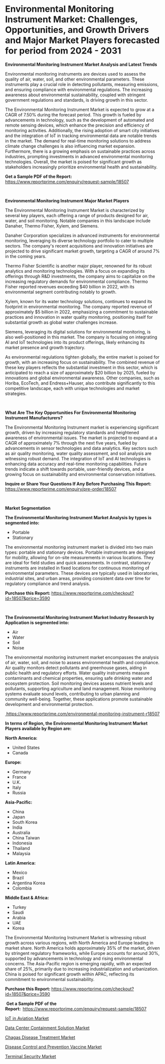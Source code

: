 <p><h1>Environmental Monitoring Instrument Market: Challenges, Opportunities, and Growth Drivers and Major Market Players forecasted for period from 2024 - 2031</h1></p><p><strong>Environmental Monitoring Instrument Market Analysis and Latest Trends</strong></p>
<p><p>Environmental monitoring instruments are devices used to assess the quality of air, water, soil, and other environmental parameters. These instruments play a crucial role in detecting pollutants, measuring emissions, and ensuring compliance with environmental regulations. The increasing awareness about environmental sustainability, coupled with stringent government regulations and standards, is driving growth in this sector.</p><p>The Environmental Monitoring Instrument Market is expected to grow at a CAGR of 7.50% during the forecast period. This growth is fueled by advancements in technology, such as the development of automated and remote sensing devices, which enhance the precision and efficiency of monitoring activities. Additionally, the rising adoption of smart city initiatives and the integration of IoT in tracking environmental data are notable trends in the market. The demand for real-time monitoring solutions to address climate change challenges is also influencing market expansion. Furthermore, there is a growing emphasis on sustainable practices across industries, prompting investments in advanced environmental monitoring technologies. Overall, the market is poised for significant growth as stakeholders increasingly prioritize environmental health and sustainability.</p></p>
<p><strong>Get a Sample PDF of the Report:&nbsp;</strong> <a href="https://www.reportprime.com/enquiry/request-sample/18507?utm_campaign=1159&utm_medium=2&utm_source=Github&utm_content=ia&utm_term=21112024&utm_id=environmental-monitoring-instrument">https://www.reportprime.com/enquiry/request-sample/18507</a></p>
<p>&nbsp;</p>
<p><strong>Environmental Monitoring Instrument Major Market Players</strong></p>
<p><p>The Environmental Monitoring Instrument Market is characterized by several key players, each offering a range of products designed for air, water, and soil monitoring. Notable companies in this landscape include Danaher, Thermo Fisher, Xylem, and Siemens.</p><p>Danaher Corporation specializes in advanced instruments for environmental monitoring, leveraging its diverse technology portfolio to cater to multiple sectors. The company's recent acquisitions and innovation initiatives are projected to drive significant market growth, targeting a CAGR of around 7% in the coming years.</p><p>Thermo Fisher Scientific is another major player, renowned for its robust analytics and monitoring technologies. With a focus on expanding its offerings through R&D investments, the company aims to capitalize on the increasing regulatory demands for environmental compliance. Thermo Fisher reported revenues exceeding $40 billion in 2022, with its environmental segment contributing notably to growth.</p><p>Xylem, known for its water technology solutions, continues to expand its footprint in environmental monitoring. The company reported revenue of approximately $5 billion in 2022, emphasizing a commitment to sustainable practices and innovation in water quality monitoring, positioning itself for substantial growth as global water challenges increase.</p><p>Siemens, leveraging its digital solutions for environmental monitoring, is also well-positioned in this market. The company is focusing on integrating AI and IoT technologies into its product offerings, likely enhancing its market presence and growth trajectory.</p><p>As environmental regulations tighten globally, the entire market is poised for growth, with an increasing focus on sustainability. The combined revenue of these key players reflects the substantial investment in this sector, which is anticipated to reach a size of approximately $20 billion by 2025, fueled by innovations and global environmental awareness. Other companies, such as Horiba, EcoTech, and Endress+Hauser, also contribute significantly to this competitive landscape, each with unique technologies and market strategies.</p></p>
<p>&nbsp;</p>
<p><strong>What Are The Key Opportunities For Environmental Monitoring Instrument Manufacturers?</strong></p>
<p><p>The Environmental Monitoring Instrument market is experiencing significant growth, driven by increasing regulatory standards and heightened awareness of environmental issues. The market is projected to expand at a CAGR of approximately 7% through the next five years, fueled by advancements in sensor technologies and data analytics. Key sectors such as air quality monitoring, water quality assessment, and soil analysis are witnessing robust demand. The integration of IoT and AI technologies is enhancing data accuracy and real-time monitoring capabilities. Future trends indicate a shift towards portable, user-friendly devices, and a growing focus on sustainability and environmental conservation initiatives.</p></p>
<p><strong>Inquire or Share Your Questions If Any Before Purchasing This Report:</strong> <a href="https://www.reportprime.com/enquiry/pre-order/18507?utm_campaign=1159&utm_medium=2&utm_source=Github&utm_content=ia&utm_term=21112024&utm_id=environmental-monitoring-instrument">https://www.reportprime.com/enquiry/pre-order/18507</a></p>
<p>&nbsp;</p>
<p><strong>Market Segmentation</strong></p>
<p><strong>The Environmental Monitoring Instrument Market Analysis by types is segmented into:</strong></p>
<p><ul><li>Portable</li><li>Stationary</li></ul></p>
<p><p>The environmental monitoring instrument market is divided into two main types: portable and stationary devices. Portable instruments are designed for mobility, allowing for on-site measurements in various locations. They are ideal for field studies and quick assessments. In contrast, stationary instruments are installed in fixed locations for continuous monitoring of environmental parameters. These devices are typically used in laboratories, industrial sites, and urban areas, providing consistent data over time for regulatory compliance and trend analysis.</p></p>
<p><strong>Purchase this Report:&nbsp;</strong><a href="https://www.reportprime.com/checkout?id=18507&price=3590&utm_campaign=1159&utm_medium=2&utm_source=Github&utm_content=ia&utm_term=21112024&utm_id=environmental-monitoring-instrument">https://www.reportprime.com/checkout?id=18507&price=3590</a></p>
<p>&nbsp;</p>
<p><strong>The Environmental Monitoring Instrument Market Industry Research by Application is segmented into:</strong></p>
<p><ul><li>Air</li><li>Water</li><li>Soil</li><li>Noise</li></ul></p>
<p><p>The environmental monitoring instrument market encompasses the analysis of air, water, soil, and noise to assess environmental health and compliance. Air quality monitors detect pollutants and greenhouse gases, aiding in public health and regulatory efforts. Water quality instruments measure contaminants and chemical properties, ensuring safe drinking water and ecosystem protection. Soil monitoring devices assess nutrient levels and pollutants, supporting agriculture and land management. Noise monitoring systems evaluate sound levels, contributing to urban planning and community well-being. Together, these applications promote sustainable development and environmental protection.</p></p>
<p><a href="https://www.reportprime.com/environmental-monitoring-instrument-r18507?utm_campaign=1159&utm_medium=2&utm_source=Github&utm_content=ia&utm_term=21112024&utm_id=environmental-monitoring-instrument">&nbsp;https://www.reportprime.com/environmental-monitoring-instrument-r18507</a></p>
<p><strong>In terms of Region, the Environmental Monitoring Instrument Market Players available by Region are:</strong></p>
<p>
    <p> <strong> North America: </strong>
        <ul>
            <li>United States</li>
            <li>Canada</li>
        </ul>
        </p> 
    <p> <strong> Europe: </strong>
        <ul>
            <li>Germany</li>
            <li>France</li>
            <li>U.K.</li>
            <li>Italy</li>
            <li>Russia</li>
        </ul>
        </p> 
    <p> <strong> Asia-Pacific: </strong>
        <ul>
            <li>China</li>
            <li>Japan</li>
            <li>South Korea</li>
            <li>India</li>
            <li>Australia</li>
            <li>China Taiwan</li>
            <li>Indonesia</li>
            <li>Thailand</li>
            <li>Malaysia</li>
        </ul>
        </p> 
    <p> <strong> Latin America: </strong>
        <ul>
            <li>Mexico</li>
            <li>Brazil</li>
            <li>Argentina Korea</li>
            <li>Colombia</li>
        </ul>
        </p> 
    <p> <strong> Middle East & Africa: </strong>
        <ul>
            <li>Turkey</li>
            <li>Saudi</li>
            <li>Arabia</li>
            <li>UAE</li>
            <li>Korea</li>
        </ul>
    </p>
    </p>
<p><p>The Environmental Monitoring Instrument Market is witnessing robust growth across various regions, with North America and Europe leading in market share. North America holds approximately 35% of the market, driven by stringent regulatory frameworks, while Europe accounts for around 30%, supported by advancements in technology and rising environmental concerns. The Asia-Pacific region is emerging rapidly, with an expected share of 25%, primarily due to increasing industrialization and urbanization. China is poised for significant growth within APAC, reflecting its commitment to environmental sustainability.</p></p>
<p><strong>Purchase this Report: </strong><a href="https://www.reportprime.com/checkout?id=18507&price=3590&utm_campaign=1159&utm_medium=2&utm_source=Github&utm_content=ia&utm_term=21112024&utm_id=environmental-monitoring-instrument">https://www.reportprime.com/checkout?id=18507&price=3590</a></p>
<p>&nbsp;<strong>Get a Sample PDF of the Report:&nbsp;&nbsp;</strong><a href="https://www.reportprime.com/enquiry/request-sample/18507?utm_campaign=1159&utm_medium=2&utm_source=Github&utm_content=ia&utm_term=21112024&utm_id=environmental-monitoring-instrument">https://www.reportprime.com/enquiry/request-sample/18507</a></p>
<p><strong></strong></p>
<p><p><a href="https://www.linkedin.com/pulse/iot-aviation-market-analysis-future-growth-trends-revenue-c4l8e?utm_campaign=1159&utm_medium=2&utm_source=Github&utm_content=ia&utm_term=21112024&utm_id=environmental-monitoring-instrument">IoT in Aviation Market</a></p><p><a href="https://www.linkedin.com/pulse/strategic-insights-global-data-center-containment-solution-ljsae?utm_campaign=1159&utm_medium=2&utm_source=Github&utm_content=ia&utm_term=21112024&utm_id=environmental-monitoring-instrument">Data Center Containment Solution Market</a></p><p><a href="https://issuu.com/reportprime-2/docs/chagas-disease-treatment-market-siz_c8744e63fc141a?utm_campaign=1159&utm_medium=2&utm_source=Github&utm_content=ia&utm_term=21112024&utm_id=environmental-monitoring-instrument">Chagas Disease Treatment Market</a></p><p><a href="https://issuu.com/reportprime-2/docs/disease-control-and-prevention-vacc_070e28df1e8dfa?utm_campaign=1159&utm_medium=2&utm_source=Github&utm_content=ia&utm_term=21112024&utm_id=environmental-monitoring-instrument">Disease Control and Prevention Vaccine Market</a></p><p><a href="https://www.linkedin.com/pulse/terminal-securitymarket-size-trends-growth-rate-103-cagr-1r9qe?utm_campaign=1159&utm_medium=2&utm_source=Github&utm_content=ia&utm_term=21112024&utm_id=environmental-monitoring-instrument">Terminal Security Market</a></p></p>